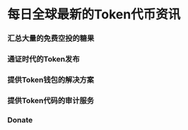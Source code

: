 # 每日全球最新的Token代币资讯

### 汇总大量的免费空投的糖果

### 通证时代的Token发布

### 提供Token钱包的解决方案

### 提供Token代码的审计服务

### Donate

